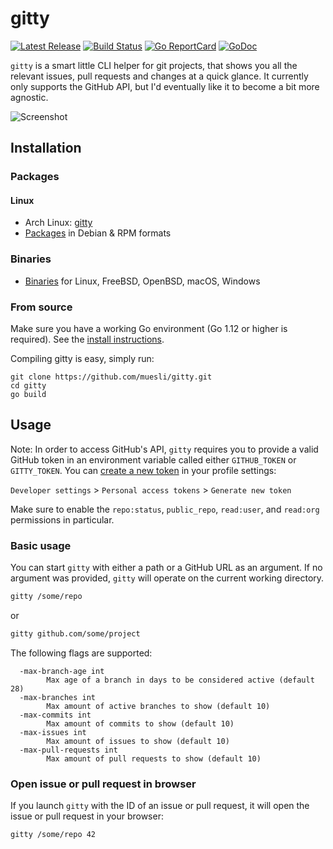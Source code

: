 # gitty

[![Latest Release](https://img.shields.io/github/release/muesli/gitty.svg)](https://github.com/muesli/gitty/releases)
[![Build Status](https://github.com/muesli/gitty/workflows/build/badge.svg)](https://github.com/muesli/gitty/actions)
[![Go ReportCard](https://goreportcard.com/badge/muesli/gitty)](https://goreportcard.com/report/muesli/gitty)
[![GoDoc](https://godoc.org/github.com/golang/gddo?status.svg)](https://pkg.go.dev/github.com/muesli/gitty)

`gitty` is a smart little CLI helper for git projects, that shows you all the
relevant issues, pull requests and changes at a quick glance. It currently
only supports the GitHub API, but I'd eventually like it to become a bit more
agnostic.

![Screenshot](screenshot.png)

## Installation

### Packages

#### Linux
- Arch Linux: [gitty](https://aur.archlinux.org/packages/gitty/)
- [Packages](https://github.com/muesli/gitty/releases) in Debian & RPM formats

### Binaries
- [Binaries](https://github.com/muesli/gitty/releases) for Linux, FreeBSD, OpenBSD, macOS, Windows

### From source

Make sure you have a working Go environment (Go 1.12 or higher is required).
See the [install instructions](http://golang.org/doc/install.html).

Compiling gitty is easy, simply run:

    git clone https://github.com/muesli/gitty.git
    cd gitty
    go build

## Usage

Note: In order to access GitHub's API, `gitty` requires you to provide a valid
GitHub token in an environment variable called either `GITHUB_TOKEN` or
`GITTY_TOKEN`. You can [create a new token](https://github.com/settings/tokens/new?scopes=repo:status,public_repo,read:user,read:org&description=gitty) in your profile settings:

`Developer settings` > `Personal access tokens` > `Generate new token`

Make sure to enable the `repo:status`, `public_repo`, `read:user`, and
`read:org` permissions in particular.

### Basic usage

You can start `gitty` with either a path or a GitHub URL as an argument. If no
argument was provided, `gitty` will operate on the current working directory.

```bash
gitty /some/repo
```

or

```bash
gitty github.com/some/project
```

The following flags are supported:

```
  -max-branch-age int
        Max age of a branch in days to be considered active (default 28)
  -max-branches int
        Max amount of active branches to show (default 10)
  -max-commits int
        Max amount of commits to show (default 10)
  -max-issues int
        Max amount of issues to show (default 10)
  -max-pull-requests int
        Max amount of pull requests to show (default 10)
```

### Open issue or pull request in browser

If you launch `gitty` with the ID of an issue or pull request, it will open the
issue or pull request in your browser:

```bash
gitty /some/repo 42
```
